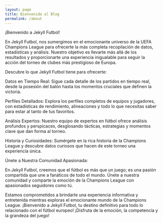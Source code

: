 ```yaml
---
layout: page
title: Bienvenido al Blog
permalink: /about
---
```

¡Bienvenido a Jekyll Futbol!

En Jekyll Futbol, nos sumergimos en el emocionante universo de la UEFA Champions League para ofrecerte la más completa recopilación de datos, estadísticas y análisis. Nuestro objetivo es llevarte más allá de los resultados y proporcionarte una experiencia inigualable para seguir la acción del torneo de clubes más prestigioso de Europa.

Descubre lo que Jekyll Futbol tiene para ofrecerte:

Datos en Tiempo Real: Sigue cada detalle de los partidos en tiempo real, desde la posesión del balón hasta los momentos cruciales que definen la victoria.

Perfiles Detallados: Explora los perfiles completos de equipos y jugadores, con estadísticas de rendimiento, alineaciones y todo lo que necesitas saber para estar al tanto de tus favoritos.

Análisis Expertos: Nuestro equipo de expertos en fútbol ofrece análisis profundos y perspicaces, desglosando tácticas, estrategias y momentos clave que dan forma al torneo.

Historia y Curiosidades: Sumérgete en la rica historia de la Champions League y descubre datos curiosos que hacen de este torneo una experiencia única.

Únete a Nuestra Comunidad Apasionada:

En Jekyll Futbol, creemos que el fútbol es más que un juego; es una pasión compartida que une a fanáticos de todo el mundo. Únete a nuestra comunidad y comparte la emoción de la Champions League con apasionados seguidores como tú.

Estamos comprometidos a brindarte una experiencia informativa y entretenida mientras exploras el emocionante mundo de la Champions League. ¡Bienvenido a Jekyll Futbol, tu destino definitivo para todo lo relacionado con el fútbol europeo! ¡Disfruta de la emoción, la competencia y la grandeza del juego!